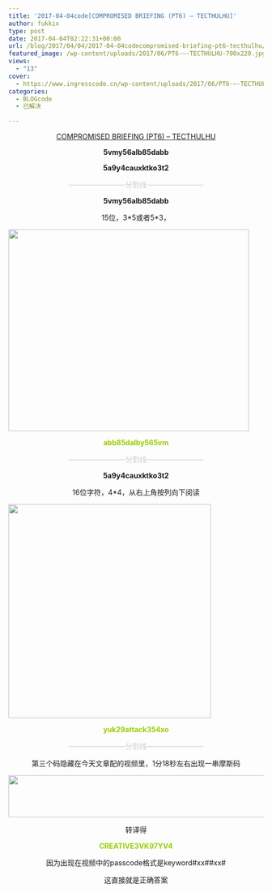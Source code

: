 ```yaml
---
title: '2017-04-04code[COMPROMISED BRIEFING (PT6) – TECTHULHU]'
author: fukkix
type: post
date: 2017-04-04T02:22:31+00:00
url: /blog/2017/04/04/2017-04-04codecompromised-briefing-pt6-tecthulhu/
featured_image: /wp-content/uploads/2017/06/PT6-–-TECTHULHU-700x220.jpg
views:
  - "13"
cover:
  - https://www.ingresscode.cn/wp-content/uploads/2017/06/PT6-–-TECTHULHU.jpg
categories:
  - BLOGcode
  - 已解决

---
```

<p style="text-align: center;">
  <a href="http://investigate.ingress.com/2017/04/05/compromised-briefing-pt6-tecthulhu/">COMPROMISED BRIEFING (PT6) – TECTHULHU</a>
</p>

<p style="text-align: center;">
  <strong>5vmy56alb85dabb</strong>
</p>

<p style="text-align: center;">
  <strong>5a9y4cauxktko3t2</strong>
</p>

<!--more-->

<p style="text-align: center;">
  <span style="color: #cccccc;">————————分割线————————</span>
</p>

<p style="text-align: center;">
  <strong>5vmy56alb85dabb</strong>
</p>

<p style="text-align: center;">
  15位，3*5或者5*3，
</p>

<img class="size-full wp-image-80 aligncenter" src="https://www.ingresscode.cn/wp-content/uploads/2017/06/1-2.jpg" alt="" width="475" height="398" srcset="https://www.ingresscode.cn/wp-content/uploads/2017/06/1-2.jpg 475w, https://www.ingresscode.cn/wp-content/uploads/2017/06/1-2-300x251.jpg 300w" sizes="(max-width: 475px) 100vw, 475px" />

<p style="text-align: center;">
  <span style="color: #99cc00;"><strong>abb85dalby565vm</strong></span>
</p>

<p style="text-align: center;">
  <span style="color: #cccccc;">————————分割线————————</span>
</p>

<p style="text-align: center;">
  <strong>5a9y4cauxktko3t2</strong>
</p>

<p style="text-align: center;">
  16位字符，4*4，从右上角按列向下阅读
</p>

<img class="size-full wp-image-81 aligncenter" src="https://www.ingresscode.cn/wp-content/uploads/2017/06/2-3.jpg" alt="" width="400" height="422" srcset="https://www.ingresscode.cn/wp-content/uploads/2017/06/2-3.jpg 400w, https://www.ingresscode.cn/wp-content/uploads/2017/06/2-3-284x300.jpg 284w" sizes="(max-width: 400px) 100vw, 400px" />

<p style="text-align: center;">
  <span style="color: #99cc00;"><strong>yuk29attack354xo</strong></span>
</p>

<p style="text-align: center;">
  <span style="color: #cccccc;">————————分割线————————</span>
</p>

<p style="text-align: center;">
  第三个码隐藏在今天文章配的视频里，1分18秒左右出现一串摩斯码
</p>

<img class="size-full wp-image-82 aligncenter" src="https://www.ingresscode.cn/wp-content/uploads/2017/06/微信图片_20170406175327.jpg" alt="" width="588" height="83" srcset="https://www.ingresscode.cn/wp-content/uploads/2017/06/微信图片_20170406175327.jpg 588w, https://www.ingresscode.cn/wp-content/uploads/2017/06/微信图片_20170406175327-300x42.jpg 300w" sizes="(max-width: 588px) 100vw, 588px" />

<p style="text-align: center;">
  转译得
</p>

<p style="text-align: center;">
  <span style="color: #99cc00;"><strong>CREATIVE3VK97YV4</strong></span>
</p>

<p style="text-align: center;">
  因为出现在视频中的passcode格式是keyword#xx##xx#
</p>

<p style="text-align: center;">
  这直接就是正确答案
</p>